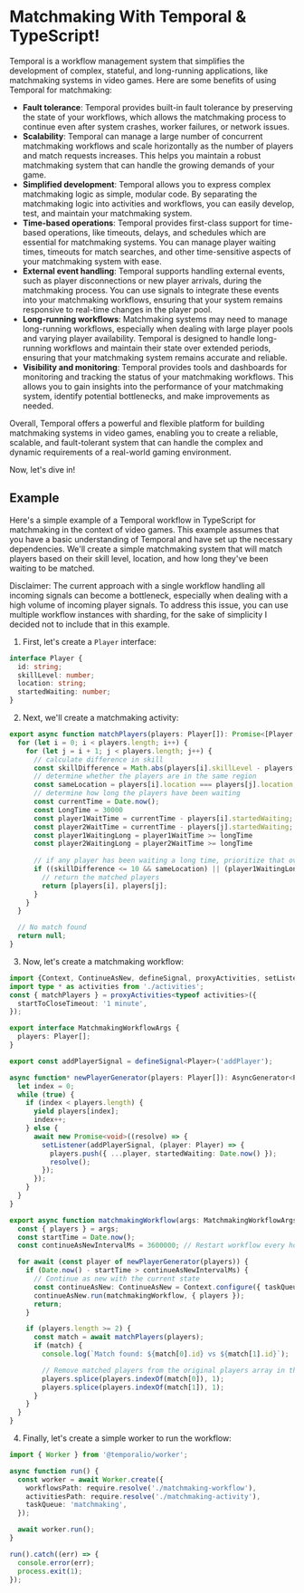 # Matchmaking With Temporal & TypeScript!

Temporal is a workflow management system that simplifies the development of complex, stateful, and long-running applications, like matchmaking systems in video games. Here are some benefits of using Temporal for matchmaking:

- **Fault tolerance**: Temporal provides built-in fault tolerance by preserving the state of your workflows, which allows the matchmaking process to continue even after system crashes, worker failures, or network issues.
- **Scalability**: Temporal can manage a large number of concurrent matchmaking workflows and scale horizontally as the number of players and match requests increases. This helps you maintain a robust matchmaking system that can handle the growing demands of your game.
- **Simplified development**: Temporal allows you to express complex matchmaking logic as simple, modular code. By separating the matchmaking logic into activities and workflows, you can easily develop, test, and maintain your matchmaking system.
- **Time-based operations**: Temporal provides first-class support for time-based operations, like timeouts, delays, and schedules which are essential for matchmaking systems. You can manage player waiting times, timeouts for match searches, and other time-sensitive aspects of your matchmaking system with ease.
- **External event handling**: Temporal supports handling external events, such as player disconnections or new player arrivals, during the matchmaking process. You can use signals to integrate these events into your matchmaking workflows, ensuring that your system remains responsive to real-time changes in the player pool.
- **Long-running workflows**: Matchmaking systems may need to manage long-running workflows, especially when dealing with large player pools and varying player availability. Temporal is designed to handle long-running workflows and maintain their state over extended periods, ensuring that your matchmaking system remains accurate and reliable.
- **Visibility and monitoring**: Temporal provides tools and dashboards for monitoring and tracking the status of your matchmaking workflows. This allows you to gain insights into the performance of your matchmaking system, identify potential bottlenecks, and make improvements as needed.

Overall, Temporal offers a powerful and flexible platform for building matchmaking systems in video games, enabling you to create a reliable, scalable, and fault-tolerant system that can handle the complex and dynamic requirements of a real-world gaming environment.

Now, let's dive in!

## Example

Here's a simple example of a Temporal workflow in TypeScript for matchmaking in the context of video games. This example assumes that you have a basic understanding of Temporal and have set up the necessary dependencies. We'll create a simple matchmaking system that will match players based on their skill level, location, and how long they've been waiting to be matched.

Disclaimer:  The current approach with a single workflow handling all incoming signals can become a bottleneck, especially when dealing with a high volume of incoming player signals. To address this issue, you can use multiple workflow instances with sharding, for the sake of simplicity I decided not to include that in this example.

1. First, let's create a `Player` interface:
```typescript
interface Player {
  id: string;
  skillLevel: number;
  location: string;
  startedWaiting: number;
}
```
2. Next, we'll create a matchmaking activity:
```typescript
export async function matchPlayers(players: Player[]): Promise<[Player, Player] | null> {
  for (let i = 0; i < players.length; i++) {
    for (let j = i + 1; j < players.length; j++) {
      // calculate difference in skill
      const skillDifference = Math.abs(players[i].skillLevel - players[j].skillLevel);
      // determine whether the players are in the same region
      const sameLocation = players[i].location === players[j].location;
      // determine how long the players have been waiting
      const currentTime = Date.now();
      const LongTime = 30000
      const player1WaitTime = currentTime - players[i].startedWaiting;
      const player2WaitTime = currentTime - players[j].startedWaiting;
      const player1WaitingLong = player1WaitTime >= longTime
      const player2WaitingLong = player2WaitTime >= longTime
      
      // if any player has been waiting a long time, prioritize that over skill & location
      if ((skillDifference <= 10 && sameLocation) || (player1WaitingLong && player2WaitingLong)) {
        // return the matched players
        return [players[i], players[j];
      }
    }
  }

  // No match found
  return null;
}

```
3. Now, let's create a matchmaking workflow:
```typescript
import {Context, ContinueAsNew, defineSignal, proxyActivities, setListener } from '@temporalio/workflow';
import type * as activities from './activities';
const { matchPlayers } = proxyActivities<typeof activities>({
  startToCloseTimeout: '1 minute',
});

export interface MatchmakingWorkflowArgs {
  players: Player[];
}

export const addPlayerSignal = defineSignal<Player>('addPlayer');

async function* newPlayerGenerator(players: Player[]): AsyncGenerator<Player> {
  let index = 0;
  while (true) {
    if (index < players.length) {
      yield players[index];
      index++;
    } else {
      await new Promise<void>((resolve) => {
        setListener(addPlayerSignal, (player: Player) => {
          players.push({ ...player, startedWaiting: Date.now() });
          resolve();
        });
      });
    }
  }
}

export async function matchmakingWorkflow(args: MatchmakingWorkflowArgs): Promise<void> {
  const { players } = args;
  const startTime = Date.now();
  const continueAsNewIntervalMs = 3600000; // Restart workflow every hour

  for await (const player of newPlayerGenerator(players)) {
    if (Date.now() - startTime > continueAsNewIntervalMs) {
      // Continue as new with the current state
      const continueAsNew: ContinueAsNew = Context.configure({ taskQueue: Context.info().taskQueue });
      continueAsNew.run(matchmakingWorkflow, { players });
      return;
    }

    if (players.length >= 2) {
      const match = await matchPlayers(players);
      if (match) {
        console.log(`Match found: ${match[0].id} vs ${match[1].id}`);

        // Remove matched players from the original players array in the workflow
        players.splice(players.indexOf(match[0]), 1);
        players.splice(players.indexOf(match[1]), 1);
      }
    }
  }
}
```
4. Finally, let's create a simple worker to run the workflow:
```typescript
import { Worker } from '@temporalio/worker';

async function run() {
  const worker = await Worker.create({
    workflowsPath: require.resolve('./matchmaking-workflow'),
    activitiesPath: require.resolve('./matchmaking-activity'),
    taskQueue: 'matchmaking',
  });

  await worker.run();
}

run().catch((err) => {
  console.error(err);
  process.exit(1);
});
```
